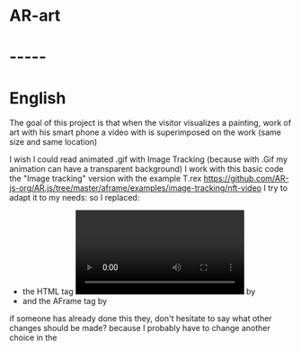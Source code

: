 # AR-art
# -----

# English
The goal of this project is that when the visitor visualizes a painting, work of art with his smart phone
a video with is superimposed on the work (same size and same location)

I wish I could read animated .gif with Image Tracking
(because with .Gif my animation can have a transparent background)
I work with this basic code the "Image tracking" version with the example T.rex
https://github.com/AR-js-org/AR.js/tree/master/aframe/examples/image-tracking/nft-video
I try to adapt it to my needs:
so I replaced:
- the HTML tag <video> </video> by <img />
- and the AFrame tag <a-video> by <a-image>

if someone has already done this they, don't hesitate to say what other changes should be made?
because I probably have to change another choice in the <script> tags?
last question : for animated gif, should I use an AFrame tag <a-image> or <a-entities>?

I created my project on Gitub here:
https://github.com/Calachuka/AR-art

Thank you

# Francais
Le but de ce projet est que quand le visiteur visualise un tableau, oeuvre d'art avec son smart phone
une video avec vient se superposer à l'oeuvre (meme taille et meme emplacement)

je voudrais pouvoir lire des .Gif animés avec Image Tracking
(car grace au .Gif mon animation peu avoir un fond transparent)
Je travail avec ce code de base la version Image Tracking with the T.rex exemple
https://github.com/AR-js-org/AR.js/tree/master/aframe/examples/image-tracking/nft-video
j'essais de l'adapter a mon besoin :
j'ai donc remplacé : 
- la balise HTML <video></video> par <img/>
- et la balise AFrame <a-video> par <a-image>

si quelqu'un a déjà fait ceci qu'il n'hesites pas a dire quels autres changements faire ?
car je dois surment changer d'autre chose dans les balise <script> ?
pour les gif animés, dois-je utiliser une balise AFrame <a-image> ou <a-entities> ?

j'ai créer mon projet sur Gitub ici :
https://github.com/Calachuka/AR-art